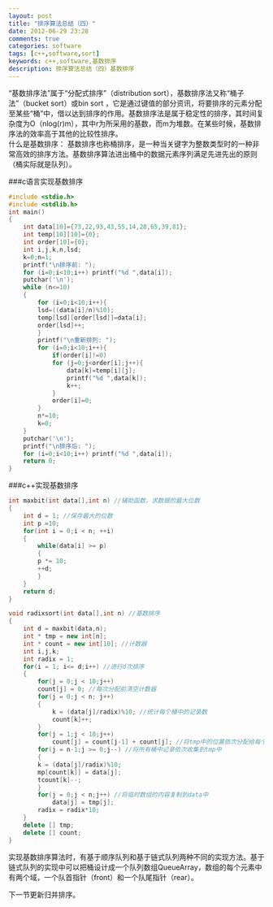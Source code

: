 ```yaml
---
layout: post
title: "排序算法总结（四）"
date: 2012-06-29 23:28
comments: true
categories: software
tags: [c++,software,sort]
keywords: c++,software,基数排序
description: 排序算法总结（四）基数排序
---
```

“基数排序法”属于“分配式排序”（distribution sort），基数排序法又称“桶子法”（bucket sort）或bin sort ，它是通过键值的部分资讯，将要排序的元素分配至某些“桶”中，借以达到排序的作用。基数排序法是属于稳定性的排序，其时间复杂度为O（nlog(r)m），其中r为所采用的基数，而m为堆数。在某些时候，基数排序法的效率高于其他的比较性排序。   
什么是基数排序： 基数排序也称桶排序，是一种当关键字为整数类型时的一种非常高效的排序方法。基数排序算法进出桶中的数据元素序列满足先进先出的原则（桶实际就是队列）。    
<!--more-->
###c语言实现基数排序
``` c c语言实现基数排序
#include <stdio.h>
#include <stdlib.h>
int main()
{
	int data[10]={73,22,93,43,55,14,28,65,39,81};
	int temp[10][10]={0};
	int order[10]={0};
	int i,j,k,n,lsd;
	k=0;n=1;
	printf("\n排序前: ");
	for (i=0;i<10;i++) printf("%d ",data[i]);
	putchar('\n');
	while (n<=10)
	{
		for (i=0;i<10;i++){
		lsd=((data[i]/n)%10);
		temp[lsd][order[lsd]]=data[i];
		order[lsd]++;
		}
		printf("\n重新排列: ");
		for (i=0;i<10;i++){
			if(order[i]!=0)
			for (j=0;j<order[i];j++){
				data[k]=temp[i][j];
				printf("%d ",data[k]);
				k++;
			}
			order[i]=0;
		}
		n*=10;
		k=0;
	}
	putchar('\n');
	printf("\n排序后: ");
	for (i=0;i<10;i++) printf("%d ",data[i]);
	return 0;
}
```   
###c++实现基数排序
``` c++ c++实现基数排序
int maxbit(int data[],int n) //辅助函数，求数据的最大位数
{
	int d = 1; //保存最大的位数
	int p =10;
	for(int i = 0;i < n; ++i)
	{
		while(data[i] >= p)
		{
		p *= 10;
		++d;
		}
	}
	return d;
}

void radixsort(int data[],int n) //基数排序
{
	int d = maxbit(data,n);
	int * tmp = new int[n];
	int * count = new int[10]; //计数器
	int i,j,k;
	int radix = 1;
	for(i = 1; i<= d;i++) //进行d次排序
	{
		for(j = 0;j < 10;j++)
		count[j] = 0; //每次分配前清空计数器
		for(j = 0;j < n; j++)
		{
			k = (data[j]/radix)%10; //统计每个桶中的记录数
			count[k]++;
		}
		for(j = 1;j < 10;j++)
			count[j] = count[j-1] + count[j]; //将tmp中的位置依次分配给每个桶
		for(j = n-1;j >= 0;j--) //将所有桶中记录依次收集到tmp中
		{
		k = (data[j]/radix)%10;
		mp[count[k]] = data[j];
		tcount[k]--;
		} 
		for(j = 0;j < n;j++) //将临时数组的内容复制到data中
			data[j] = tmp[j];
		radix = radix*10;
	}
	delete [] tmp;
	delete [] count;
}
```
实现基数排序算法时，有基于顺序队列和基于链式队列两种不同的实现方法。基于链式队列的实现中可以把桶设计成一个队列数组QueueArray，数组的每个元素中有两个域，一个队首指针（front）和一个队尾指针（rear）。 
   
下一节更新归并排序。   